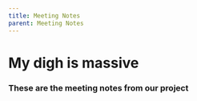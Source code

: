 ```yaml
---
title: Meeting Notes
parent: Meeting Notes
---
```


# My digh is massive

### These are the meeting notes from our project

